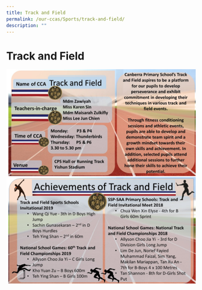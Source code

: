 ```yaml
---
title: Track and Field
permalink: /our-ccas/Sports/track-and-field/
description: ""
---
```


# Track and Field

![](/images/Track%20and%20Field%2001.jpg)
![](/images/Track%20and%20Field%2002.jpg)